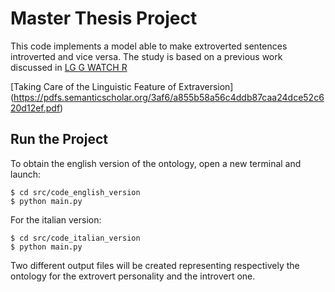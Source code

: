 # Master Thesis Project

This code implements a model able to make extroverted sentences introverted and vice versa. The study is based on a previous work discussed in [LG G WATCH R](https://www.lg.com/wearable-technology/lg-G-Watch-R-W110)



[Taking Care of the Linguistic Feature of Extraversion] (https://pdfs.semanticscholar.org/3af6/a855b58a56c4ddb87caa24dce52c620d12ef.pdf)

## Run the Project

To obtain the english version of the ontology, open a new terminal and launch:

```
$ cd src/code_english_version
$ python main.py
```
For the italian version:

```
$ cd src/code_italian_version
$ python main.py
```

Two different output files will be created representing respectively the ontology for the extrovert personality and the introvert one.
